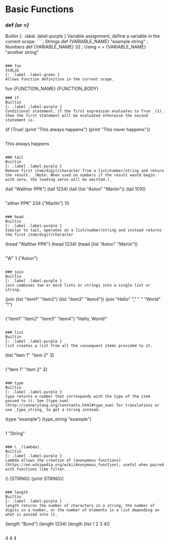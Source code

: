 # Basic Functions

### def _(or =)_
Builtin 
{: .label .label-purple }
Variable assignment, define a variable in the current scope.
_```_
; Strings
def {VARIABLE_NAME} "example string"
; Numbers
def {VARIABLE_NAME} 32
; Using =
= {VARIABLE_NAME} "another string"
```

### fun
StdLib
{: .label .label-green }
Allows function definition in the current scope.
```
fun {FUNCTION_NAME} {FUNCTION_BODY}
```
### if
Builtin 
{: .label .label-purple }
Conditional statement, if the first expression evaluates to True _(1)_ than the first statement will be evaluated otherwise the second statement is.
```
(if (True) 
    {print "This always happens"} 
    {print "This never happens"})
```
```
This always happens
```

### tail
Builtin 
{: .label .label-purple }
Remove first item/digit/character from a list/number/string and return the result. _(Note: When used on numbers if the result would begin with zero, the leading zeros will be omitted.)_
```
(tail "Walther PPK")
(tail 1234)
(tail (list "Aston" "Martin"))
(tail 1010)
```
```
"alther PPK"
234
{"Martin"}
10
```

### head
Builtin 
{: .label .label-purple }
Similar to tail, operates on a list/number/string and instead returns the first item/digit/character
```
(head "Walther PPK")
(head 1234)
(head (list "Aston" "Martin"))
```
```
"W"
1
{"Aston"}
```

### join
Builtin 
{: .label .label-purple }
join combines two or more lists or strings into a single list or string.
```
(join (list "item1" "item2") (list "item3" "item4"))
(join "Hello" "," " " "World" "!")
```
```
{"item1" "item2" "item3" "item4"}
"Hello, World!"
```

### list
Builtin 
{: .label .label-purple }
list creates a list from all the consequent items provided to it.
```
(list "item 1" "item 2" 3)
```
```
{"item 1" "item 2" 3}
```

### type
Builtin 
{: .label .label-purple }
type returns a number that corresponds with the type of the item passed to it. See [type_num](http://connerylang.org/constants.html#type_num) for translations or use _type_string_ to get a string instead.
```
(type "example")
(type_string "example")
```
```
1
"String"
```

### \ _(lambda)_
Builtin 
{: .label .label-purple }
Lambda allows the creation of [anonymous functions](https://en.wikipedia.org/wiki/Anonymous_function), useful when paired with functions like filter.
```
(\ {STRING} {print STRING})
```

### length
Builtin 
{: .label .label-purple }
length returns the number of characters in a string, the number of digits in a number, or the number of elements in a list depending on what is passed into it.
```
(length "Bond")
(length 1234)
(length (list 1 2 3 4))
```
```
4
4
4
```